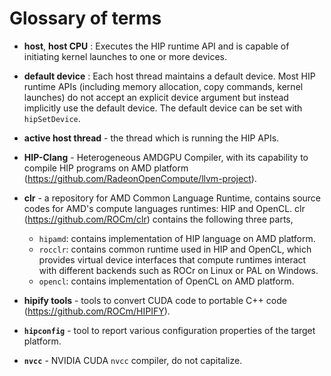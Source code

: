 # Glossary of terms

* **host**, **host CPU** : Executes the HIP runtime API and is capable of initiating kernel launches to one or more devices.
* **default device** : Each host thread maintains a default device.
Most HIP runtime APIs (including memory allocation, copy commands, kernel launches) do not accept an explicit device
argument but instead implicitly use the default device.
The default device can be set with `hipSetDevice`.

* **active host thread** - the thread which is running the HIP APIs.

* **HIP-Clang** - Heterogeneous AMDGPU Compiler, with its capability to compile HIP programs on AMD platform (https://github.com/RadeonOpenCompute/llvm-project).

* **clr** - a repository for AMD Common Language Runtime, contains source codes for AMD's compute languages runtimes: HIP and OpenCL.
clr (https://github.com/ROCm/clr) contains the following three parts,

  * `hipamd`: contains implementation of HIP language on AMD platform.
  * `rocclr`: contains common runtime used in HIP and OpenCL, which provides virtual device interfaces that compute runtimes interact with different backends such as ROCr on Linux or PAL on Windows.
  * `opencl`: contains implementation of OpenCL on AMD platform.

* **hipify tools** - tools to convert CUDA code to portable C++ code (https://github.com/ROCm/HIPIFY).

* **`hipconfig`** - tool to report various configuration properties of the target platform.

* **`nvcc`** - NVIDIA CUDA `nvcc` compiler, do not capitalize.
